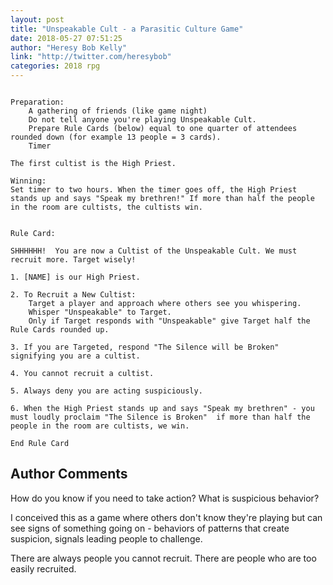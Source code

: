 ```yaml
---
layout: post
title: "Unspeakable Cult - a Parasitic Culture Game"
date: 2018-05-27 07:51:25
author: "Heresy Bob Kelly"
link: "http://twitter.com/heresybob"
categories: 2018 rpg
---
```

```

Preparation:
    A gathering of friends (like game night)
    Do not tell anyone you're playing Unspeakable Cult.  
    Prepare Rule Cards (below) equal to one quarter of attendees rounded down (for example 13 people = 3 cards). 
    Timer 

The first cultist is the High Priest. 

Winning: 
Set timer to two hours. When the timer goes off, the High Priest stands up and says "Speak my brethren!" If more than half the people in the room are cultists, the cultists win. 


Rule Card:

SHHHHHH!  You are now a Cultist of the Unspeakable Cult. We must recruit more. Target wisely!

1. [NAME] is our High Priest. 

2. To Recruit a New Cultist: 
    Target a player and approach where others see you whispering. 
    Whisper "Unspeakable" to Target. 
    Only if Target responds with "Unspeakable" give Target half the Rule Cards rounded up. 

3. If you are Targeted, respond "The Silence will be Broken" signifying you are a cultist. 

4. You cannot recruit a cultist. 

5. Always deny you are acting suspiciously. 

6. When the High Priest stands up and says "Speak my brethren" - you must loudly proclaim "The Silence is Broken"  if more than half the people in the room are cultists, we win.

End Rule Card
```
## Author Comments 

How do you know if you need to take action? What is suspicious behavior? 

I conceived this as a game where others don't know they're playing but can see signs of something going on - behaviors of patterns that create suspicion, signals leading people to challenge.

There are always people you cannot recruit. There are people who are too easily recruited. 


